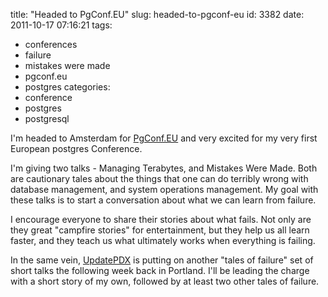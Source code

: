 title: "Headed to PgConf.EU"
slug: headed-to-pgconf-eu
id: 3382
date: 2011-10-17 07:16:21
tags: 
- conferences
- failure
- mistakes were made
- pgconf.eu
- postgres
categories: 
- conference
- postgres
- postgresql

I'm headed to Amsterdam for [PgConf.EU](http://pgconf.eu) and very excited for my very first European postgres Conference. 

I'm giving two talks - Managing Terabytes, and Mistakes Were Made. Both are cautionary tales about the things that one can do terribly wrong with database management, and system operations management. My goal with these talks is to start a conversation about what we can learn from failure. 

I encourage everyone to share their stories about what fails. Not only are they great "campfire stories" for entertainment, but they help us all learn faster, and they teach us what ultimately works when everything is failing.

In the same vein, [UpdatePDX](http://calagator.org/events/1250461397) is putting on another "tales of failure" set of short talks the following week back in Portland. I'll be leading the charge with a short story of my own, followed by at least two other tales of failure. 
